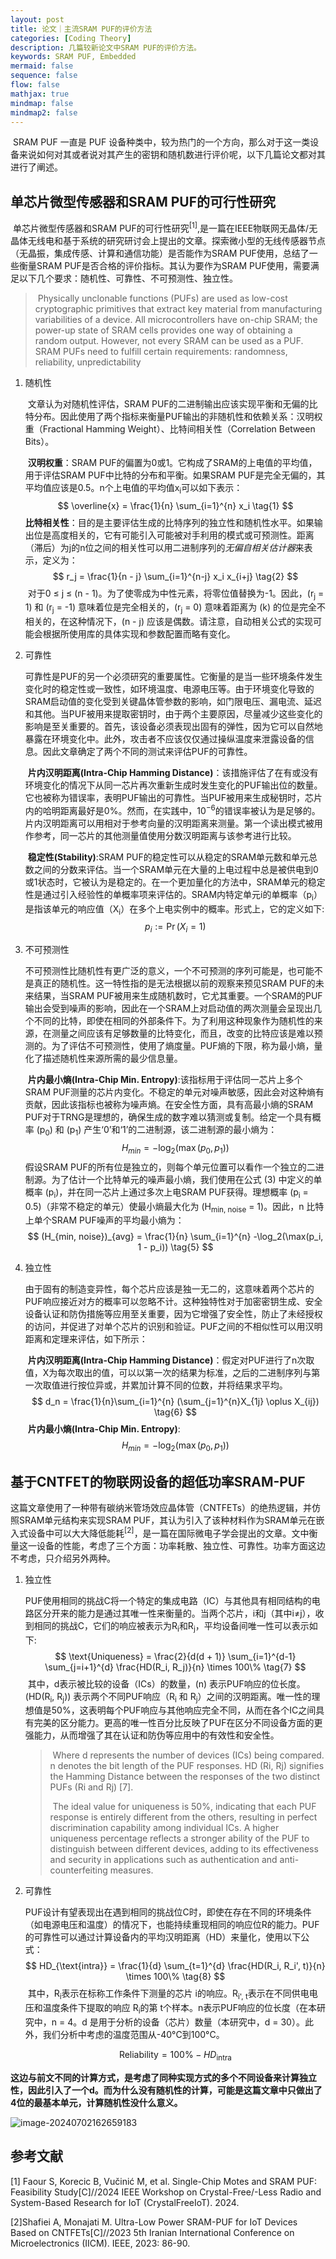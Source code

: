 ```yaml
---
layout: post
title: 论文｜主流SRAM PUF的评价方法
categories: [Coding Theory]
description: 几篇较新论文中SRAM PUF的评价方法。
keywords: SRAM PUF, Embedded
mermaid: false
sequence: false
flow: false
mathjax: true
mindmap: false
mindmap2: false
---
```


​	SRAM PUF 一直是 PUF 设备种类中，较为热门的一个方向，那么对于这一类设备来说如何对其或者说对其产生的密钥和随机数进行评价呢，以下几篇论文都对其进行了阐述。

## 单芯片微型传感器和SRAM PUF的可行性研究

​	单芯片微型传感器和SRAM PUF的可行性研究<sup>[1]</sup>,是一篇在IEEE物联网无晶体/无晶体无线电和基于系统的研究研讨会上提出的文章。探索微小型的无线传感器节点（无晶振，集成传感、计算和通信功能）是否能作为SRAM PUF使用，总结了一些衡量SRAM PUF是否合格的评价指标。其认为要作为SRAM PUF使用，需要满足以下几个要求：随机性、可靠性、不可预测性、独立性。

> ​	Physically unclonable functions (PUFs) are used as low-cost cryptographic primitives that extract key material from manufacturing variabilities of a device. All microcontrollers have on-chip SRAM; the power-up state of SRAM cells provides one way of obtaining a random output. However, not every SRAM can be used as a PUF. SRAM PUFs need to fulfill certain requirements: randomness, reliability, unpredictability

1. 随机性

   ​	文章认为对随机性评估，SRAM PUF的二进制输出应该实现平衡和无偏的比特分布。因此使用了两个指标来衡量PUF输出的非随机性和依赖关系：汉明权重（Fractional Hamming Weight）、比特间相关性（Correlation  Between  Bits）。

   ​	**汉明权重**：SRAM PUF的偏置为0或1。它构成了SRAM的上电值的平均值，用于评估SRAM PUF中比特的分布和平衡。如果SRAM PUF是完全无偏的，其平均值应该是0.5。n个上电值的平均值x<sub>i</sub>可以如下表示：
   $$
   \overline{x} = \frac{1}{n} \sum_{i=1}^{n} x_i \tag{1}
   $$
   ​	**比特相关性**：目的是主要评估生成的比特序列的独立性和随机性水平。如果输出位是高度相关的，它有可能引入可能被对手利用的模式或可预测性。距离（滞后）为j的n位之间的相关性可以用二进制序列的*无偏自相关估计器*来表示，定义为：
   $$
   r_j = \frac{1}{n - j} \sum_{i=1}^{n-j} x_i x_{i+j} \tag{2}
   $$
   ​	对于0 ≤ j ≤ (n - 1)。为了使零成为中性元素，将零位值替换为-1。因此，\(r<sub>j</sub> = 1\) 和 \(r<sub>j</sub> = -1\) 意味着位是完全相关的，\(r<sub>j</sub> = 0\) 意味着距离为 \(k\) 的位是完全不相关的，在这种情况下，\(n - j\) 应该是偶数。请注意，自动相关公式的实现可能会根据所使用库的具体实现和参数配置而略有变化。

2. 可靠性

   ​	可靠性是PUF的另一个必须研究的重要属性。它衡量的是当一些环境条件发生变化时的稳定性或一致性，如环境温度、电源电压等。由于环境变化导致的SRAM启动值的变化受到关键晶体管参数的影响，如门限电压、漏电流、延迟和其他。当PUF被用来提取密钥时，由于两个主要原因，尽量减少这些变化的影响是至关重要的。首先，该设备必须表现出固有的弹性，因为它可以自然地暴露在环境变化中。此外，攻击者不应该仅仅通过操纵温度来泄露设备的信息。因此文章确定了两个不同的测试来评估PUF的可靠性。

   ​	**片内汉明距离(Intra-Chip Hamming Distance)**：该措施评估了在有或没有环境变化的情况下从同一芯片再次重新生成时发生变化的PUF输出位的数量。它也被称为错误率，表明PUF输出的可靠性。当PUF被用来生成秘钥时，芯片内的哈明距离最好是0%。然而，在实践中，10<sup>−6</sup>的错误率被认为是足够的。片内汉明距离可以用相对于参考向量的汉明距离来测量。第一个读出模式被用作参考，同一芯片的其他测量值使用分数汉明距离与该参考进行比较。

   ​	**稳定性(Stability)**:SRAM PUF的稳定性可以从稳定的SRAM单元数和单元总数之间的分数来评估。当一个SRAM单元在大量的上电过程中总是被供电到0或1状态时，它被认为是稳定的。在一个更加量化的方法中，SRAM单元的稳定性是通过引入经验性的单概率项来评估的。SRAM内特定单元i的单概率（p<sub>i</sub>）是指该单元的响应值（X<sub>i</sub>）在多个上电实例中的概率。形式上，它的定义如下:
   $$
   p_i := \Pr(X_i = 1) \tag{3}
   $$

3. 不可预测性

   ​	不可预测性比随机性有更广泛的意义，一个不可预测的序列可能是，也可能不是真正的随机性。这一特性指的是无法根据以前的观察来预见SRAM PUF的未来结果，当SRAM PUF被用来生成随机数时，它尤其重要。一个SRAM的PUF输出会受到噪声的影响，因此在一个SRAM上对启动值的两次测量会呈现出几个不同的比特，即使在相同的外部条件下。为了利用这种现象作为随机性的来源，在测量之间应该有足够数量的比特变化，而且，改变的比特应该是难以预测的。为了评估不可预测性，使用了熵度量。PUF熵的下限，称为最小熵，量化了描述随机性来源所需的最少信息量。

   ​	**片内最小熵(Intra-Chip Min. Entropy)**:该指标用于评估同一芯片上多个SRAM PUF测量的芯片内变化。不稳定的单元对噪声敏感，因此会对这种熵有贡献，因此该指标也被称为噪声熵。在安全性方面，具有高最小熵的SRAM PUF对于TRNG是理想的，确保生成的数字难以猜测或复制。给定一个具有概率 \(p<sub>0</sub>\) 和 \(p<sub>1</sub>\) 产生‘0’和‘1’的二进制源，该二进制源的最小熵为：
   $$
   H_{min} = -\log_2(\max(p_0, p_1)) \tag{4}
   $$
   ​	假设SRAM PUF的所有位是独立的，则每个单元位置可以看作一个独立的二进制源。为了估计一个比特单元的噪声最小熵，我们使用在公式 (3) 中定义的单概率 \(p<sub>i</sub>\)，并在同一芯片上通过多次上电SRAM PUF获得。理想概率 \(p<sub>i</sub> = 0.5\)（非常不稳定的单元）使最小熵最大化为 \(H<sub>min, noise</sub> = 1\)。因此，n 比特上单个SRAM PUF噪声的平均最小熵为：
   $$
   (H_{min, noise})_{avg} = \frac{1}{n} \sum_{i=1}^{n} -\log_2(\max(p_i, 1 - p_i)) \tag{5}
   $$

4. 独立性

   ​	由于固有的制造变异性，每个芯片应该是独一无二的，这意味着两个芯片的PUF响应接近对方的概率可以忽略不计。这种独特性对于加密密钥生成、安全设备认证和防伪措施等应用至关重要，因为它增强了安全性，防止了未经授权的访问，并促进了对单个芯片的识别和验证。PUF之间的不相似性可以用汉明距离和定理来评估，如下所示：

   ​	**片内汉明距离(Intra-Chip Hamming Distance)**：假定对PUF进行了n次取值，X为每次取出的值，可以以第一次的结果为标准，之后的二进制序列与第一次取值进行按位异或，并累加计算不同的位数，并将结果求平均。
   $$
   d_n = \frac{1}{n}\sum_{i=1}^{n} (\sum_{j=1}^{n}X_{1j} \oplus X_{ij}) \tag{6}
   $$
   ​	**片内最小熵(Intra-Chip Min. Entropy)**:
   $$
   H_{min} = -\log_2(\max(p_0, p_1)) \tag{4}
   $$

## 基于CNTFET的物联网设备的超低功率SRAM-PUF

​	这篇文章使用了一种带有碳纳米管场效应晶体管（CNTFETs）的绝热逻辑，并仿照SRAM单元结构来实现SRAM PUF，其认为引入了该种材料作为SRAM单元在嵌入式设备中可以大大降低能耗<sup>[2]</sup>，是一篇在国际微电子学会提出的文章。文中衡量这一设备的性能，考虑了三个方面：功率耗散、独立性、可靠性。功率方面这边不考虑，只介绍另外两种。

1. 独立性

   ​	PUF使用相同的挑战C将一个特定的集成电路（IC）与其他具有相同结构的电路区分开来的能力是通过其唯一性来衡量的。当两个芯片，i和j（其中i≠j），收到相同的挑战C，它们的响应被表示为R<sub>i</sub>和R<sub>j</sub>，平均设备间唯一性可以表示如下:
   $$
   \text{Uniqueness} = \frac{2}{d(d + 1)} \sum_{i=1}^{d-1} \sum_{j=i+1}^{d} \frac{HD(R_i, R_j)}{n} \times 100\% \tag{7}
   $$
   ​	其中，d表示被比较的设备（ICs）的数量，\(n\) 表示PUF响应的位长度。\(HD(R<sub>i</sub>, R<sub>j</sub>)\) 表示两个不同PUF响应（R<sub>i</sub> 和 R<sub>j</sub>）之间的汉明距离。唯一性的理想值是50%，这表明每个PUF响应与其他响应完全不同，从而在各个IC之间具有完美的区分能力。更高的唯一性百分比反映了PUF在区分不同设备方面的更强能力，从而增强了其在认证和防伪等应用中的有效性和安全性。

   > ​	Where d represents the number of devices (ICs) being compared. n denotes the bit length of the PUF responses. HD (Ri, Rj) signifies the Hamming Distance between the responses of the two distinct PUFs (Ri and Rj) [7]. 
   >
   > ​	The ideal value for uniqueness is 50%, indicating that each PUF response is entirely different from the others, resulting in perfect discrimination capability among individual ICs. A higher uniqueness percentage reflects a stronger ability of the PUF to distinguish between different devices, adding to its effectiveness and security in applications such as authentication and anti-counterfeiting measures.

2. 可靠性

   ​	PUF设计有望表现出在遇到相同的挑战位C时，即使在存在不同的环境条件（如电源电压和温度）的情况下，也能持续重现相同的响应位R的能力。PUF的可靠性可以通过计算设备内的平均汉明距离（HD）来量化，使用以下公式：
   $$
   HD_{\text{intra}} = \frac{1}{d} \sum_{t=1}^{d} \frac{HD(R_i, R_i', t)}{n} \times 100\% \tag{8}
   $$
   ​	其中，R<sub>i</sub>表示在标称工作条件下测量的芯片 i的响应。R<sub>i', t</sub>表示在不同供电电压和温度条件下提取的响应 R<sub>i</sub>的第 t个样本。n表示PUF响应的位长度（在本研究中，n = 4。d 是用于分析的设备（芯片）数量（本研究中，d = 30）。此外，我们分析中考虑的温度范围从-40°C到100°C。

   $$
   \text{Reliability} = 100\% - HD_{\text{intra}} \tag{9}
   $$

​	**这边与前文不同的计算方式，是考虑了同种实现方式的多个不同设备来计算独立性，因此引入了一个d。而为什么没有随机性的计算，可能是这篇文章中只做出了4位的最基本单元，计算随机性没什么意义。**

![image-20240702162659183](/images/posts/2024-07-02-SRAM-PUF-Measurement.assets/image-20240702162659183.png)

## 参考文献

[1] Faour S, Korecic B, Vučinić M, et al. Single-Chip Motes and SRAM PUF: Feasibility Study[C]//2024 IEEE Workshop on Crystal-Free/-Less Radio and System-Based Research for IoT (CrystalFreeIoT). 2024.

[2]Shafiei A, Monajati M. Ultra-Low Power SRAM-PUF for IoT Devices Based on CNTFETs[C]//2023 5th Iranian International Conference on Microelectronics (IICM). IEEE, 2023: 86-90.
